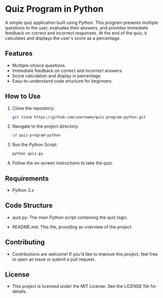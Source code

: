 # Quiz Program in Python

A simple quiz application built using Python. This program presents multiple questions to the user, evaluates their answers, and provides immediate feedback on correct and incorrect responses. At the end of the quiz, it calculates and displays the user's score as a percentage.

## Features
- Multiple-choice questions.
- Immediate feedback on correct and incorrect answers.
- Score calculation and display in percentage.
- Easy-to-understand code structure for beginners.

## How to Use
1. Clone the repository:
   ```bash
   git clone https://github.com/username/quiz-program-python.git
2. Navigate to the project directory:
   ```bash
   cd quiz-program-python
   
4. Run the Python Script:
   ```bash
   python quiz.py
6. Follow the on-screen instructions to take the quiz.

## Requirements
 - Python 3.x

## Code Structure
  - quiz.py: The main Python script containing the quiz logic.

  - README.md: This file, providing an overview of the project.

## Contributing
 - Contributions are welcome! If you'd like to improve this project, feel free to open an issue or submit a pull request.

## License
 - This project is licensed under the MIT License. See the LICENSE file for details.
